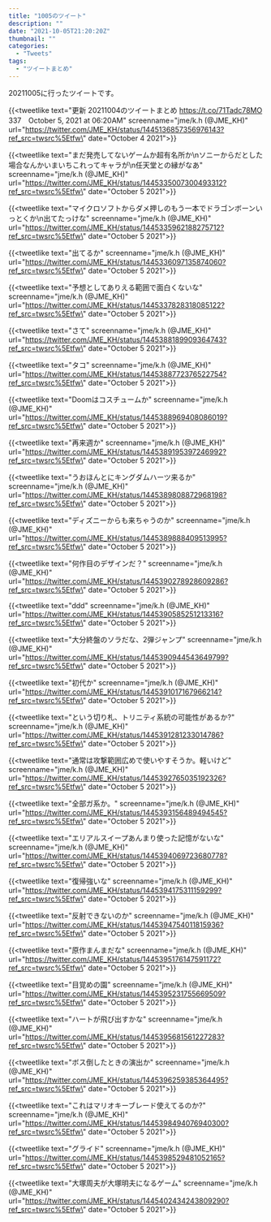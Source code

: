 ```yaml
---
title: "1005のツイート"
description: ""
date: "2021-10-05T21:20:20Z"
thumbnail: ""
categories:
  - "Tweets"
tags:
  - "ツイートまとめ"
---
```

20211005に行ったツイートです。
<!--more-->
{{<tweetlike text=\"更新 20211004のツイートまとめ https://t.co/71Tadc78MO 337　October 5, 2021 at 06:20AM\" screenname=\"jme/k.h (@JME_KH)\" url=\"https://twitter.com/JME_KH/status/1445136857356976143?ref_src=twsrc%5Etfw\" date=\"October 4 2021\">}}

{{<tweetlike text=\"まだ発売してないゲームか超有名所か\nソニーからだとした場合なんかいまいちこれってキャラが\n任天堂との縁がなあ\" screenname=\"jme/k.h (@JME_KH)\" url=\"https://twitter.com/JME_KH/status/1445335007300493312?ref_src=twsrc%5Etfw\" date=\"October 5 2021\">}}

{{<tweetlike text=\"マイクロソフトからダメ押しのもう一本でドラゴンボーンいっとくか\n出てたっけな\" screenname=\"jme/k.h (@JME_KH)\" url=\"https://twitter.com/JME_KH/status/1445335962188275712?ref_src=twsrc%5Etfw\" date=\"October 5 2021\">}}

{{<tweetlike text=\"出てるか\" screenname=\"jme/k.h (@JME_KH)\" url=\"https://twitter.com/JME_KH/status/1445336097135874060?ref_src=twsrc%5Etfw\" date=\"October 5 2021\">}}

{{<tweetlike text=\"予想としてありえる範囲で面白くないな\" screenname=\"jme/k.h (@JME_KH)\" url=\"https://twitter.com/JME_KH/status/1445337828318085122?ref_src=twsrc%5Etfw\" date=\"October 5 2021\">}}

{{<tweetlike text=\"さて\" screenname=\"jme/k.h (@JME_KH)\" url=\"https://twitter.com/JME_KH/status/1445388189909364743?ref_src=twsrc%5Etfw\" date=\"October 5 2021\">}}

{{<tweetlike text=\"タコ\" screenname=\"jme/k.h (@JME_KH)\" url=\"https://twitter.com/JME_KH/status/1445388772376522754?ref_src=twsrc%5Etfw\" date=\"October 5 2021\">}}

{{<tweetlike text=\"Doomはコスチュームか\" screenname=\"jme/k.h (@JME_KH)\" url=\"https://twitter.com/JME_KH/status/1445388969408086019?ref_src=twsrc%5Etfw\" date=\"October 5 2021\">}}

{{<tweetlike text=\"再来週か\" screenname=\"jme/k.h (@JME_KH)\" url=\"https://twitter.com/JME_KH/status/1445389195397246992?ref_src=twsrc%5Etfw\" date=\"October 5 2021\">}}

{{<tweetlike text=\"うおほんとにキングダムハーツ来るか\" screenname=\"jme/k.h (@JME_KH)\" url=\"https://twitter.com/JME_KH/status/1445389808872968198?ref_src=twsrc%5Etfw\" date=\"October 5 2021\">}}

{{<tweetlike text=\"ディズニーからも来ちゃうのか\" screenname=\"jme/k.h (@JME_KH)\" url=\"https://twitter.com/JME_KH/status/1445389888409513995?ref_src=twsrc%5Etfw\" date=\"October 5 2021\">}}

{{<tweetlike text=\"何作目のデザインだ？\" screenname=\"jme/k.h (@JME_KH)\" url=\"https://twitter.com/JME_KH/status/1445390278928609286?ref_src=twsrc%5Etfw\" date=\"October 5 2021\">}}

{{<tweetlike text=\"ddd\" screenname=\"jme/k.h (@JME_KH)\" url=\"https://twitter.com/JME_KH/status/1445390585251213316?ref_src=twsrc%5Etfw\" date=\"October 5 2021\">}}

{{<tweetlike text=\"大分終盤のソラだな、2弾ジャンプ\" screenname=\"jme/k.h (@JME_KH)\" url=\"https://twitter.com/JME_KH/status/1445390944543649799?ref_src=twsrc%5Etfw\" date=\"October 5 2021\">}}

{{<tweetlike text=\"初代か\" screenname=\"jme/k.h (@JME_KH)\" url=\"https://twitter.com/JME_KH/status/1445391017167966214?ref_src=twsrc%5Etfw\" date=\"October 5 2021\">}}

{{<tweetlike text=\"という切り札、トリニティ系統の可能性があるか?\" screenname=\"jme/k.h (@JME_KH)\" url=\"https://twitter.com/JME_KH/status/1445391281233014786?ref_src=twsrc%5Etfw\" date=\"October 5 2021\">}}

{{<tweetlike text=\"通常は攻撃範囲広めで使いやすそうか。軽いけど\" screenname=\"jme/k.h (@JME_KH)\" url=\"https://twitter.com/JME_KH/status/1445392765035192326?ref_src=twsrc%5Etfw\" date=\"October 5 2021\">}}

{{<tweetlike text=\"全部ガ系か。\" screenname=\"jme/k.h (@JME_KH)\" url=\"https://twitter.com/JME_KH/status/1445393156489494545?ref_src=twsrc%5Etfw\" date=\"October 5 2021\">}}

{{<tweetlike text=\"エリアルスイープあんまり使った記憶がないな\" screenname=\"jme/k.h (@JME_KH)\" url=\"https://twitter.com/JME_KH/status/1445394069723680778?ref_src=twsrc%5Etfw\" date=\"October 5 2021\">}}

{{<tweetlike text=\"復帰強いな\" screenname=\"jme/k.h (@JME_KH)\" url=\"https://twitter.com/JME_KH/status/1445394175311159299?ref_src=twsrc%5Etfw\" date=\"October 5 2021\">}}

{{<tweetlike text=\"反射できないのか\" screenname=\"jme/k.h (@JME_KH)\" url=\"https://twitter.com/JME_KH/status/1445394754011815936?ref_src=twsrc%5Etfw\" date=\"October 5 2021\">}}

{{<tweetlike text=\"原作まんまだな\" screenname=\"jme/k.h (@JME_KH)\" url=\"https://twitter.com/JME_KH/status/1445395176147591172?ref_src=twsrc%5Etfw\" date=\"October 5 2021\">}}

{{<tweetlike text=\"目覚めの園\" screenname=\"jme/k.h (@JME_KH)\" url=\"https://twitter.com/JME_KH/status/1445395231755669509?ref_src=twsrc%5Etfw\" date=\"October 5 2021\">}}

{{<tweetlike text=\"ハートが飛び出すかな\" screenname=\"jme/k.h (@JME_KH)\" url=\"https://twitter.com/JME_KH/status/1445395681561227283?ref_src=twsrc%5Etfw\" date=\"October 5 2021\">}}

{{<tweetlike text=\"ボス倒したときの演出か\" screenname=\"jme/k.h (@JME_KH)\" url=\"https://twitter.com/JME_KH/status/1445396259385364495?ref_src=twsrc%5Etfw\" date=\"October 5 2021\">}}

{{<tweetlike text=\"これはマリオキーブレード使えてるのか?\" screenname=\"jme/k.h (@JME_KH)\" url=\"https://twitter.com/JME_KH/status/1445398494076940300?ref_src=twsrc%5Etfw\" date=\"October 5 2021\">}}

{{<tweetlike text=\"グライド\" screenname=\"jme/k.h (@JME_KH)\" url=\"https://twitter.com/JME_KH/status/1445398529481052165?ref_src=twsrc%5Etfw\" date=\"October 5 2021\">}}

{{<tweetlike text=\"大塚周夫が大塚明夫になるゲーム\" screenname=\"jme/k.h (@JME_KH)\" url=\"https://twitter.com/JME_KH/status/1445402434243809290?ref_src=twsrc%5Etfw\" date=\"October 5 2021\">}}

